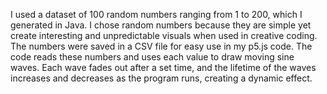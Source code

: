 I used a dataset of 100 random numbers ranging from 1 to 200, which I generated in Java. I chose random numbers because they are simple yet create interesting and unpredictable visuals when used in creative coding. The numbers were saved in a CSV file for easy use in my p5.js code. The code reads these numbers and uses each value to draw moving sine waves. Each wave fades out after a set time, and the lifetime of the waves increases and decreases as the program runs, creating a dynamic effect.





